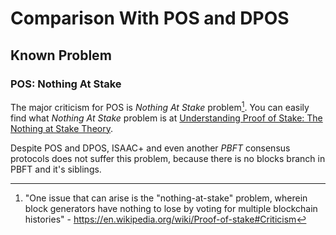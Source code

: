 # Comparison With POS and DPOS

## Known Problem

### POS: Nothing At Stake

The major criticism for POS is *Nothing At Stake* problem[^1]. You can easily find what *Nothing At Stake* problem is at [Understanding Proof of Stake: The Nothing at Stake Theory](https://medium.com/coinmonks/understanding-proof-of-stake-the-nothing-at-stake-theory-1f0d71bc027).

Despite POS and DPOS, ISAAC+ and even another *PBFT* consensus protocols does not suffer this problem, because there is no blocks branch in PBFT and it's siblings.

[^1]: "One issue that can arise is the "nothing-at-stake" problem, wherein block generators have nothing to lose by voting for multiple blockchain histories" - https://en.wikipedia.org/wiki/Proof-of-stake#Criticism
